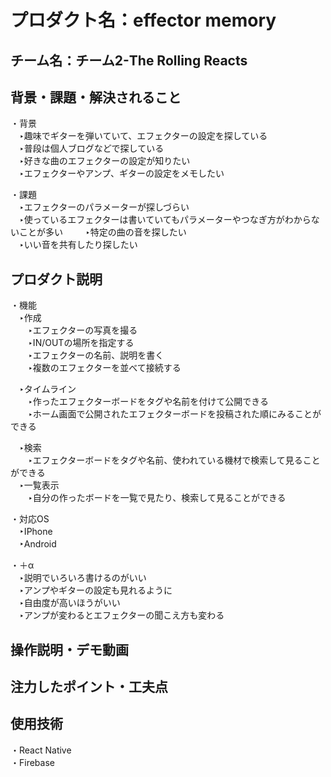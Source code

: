 # プロダクト名：effector memory
<!-- プロダクト名に変更してください -->


<!-- イメージ画像を置いてください -->


## チーム名：チーム2-The Rolling Reacts
<!-- チーム番号とチーム名を変更してください -->

## 背景・課題・解決されること
<!-- 考案するプロダクトがどういった(Why)背景から思いついたのか、どのよう(What)な課題があり、どのよう(How)に解決するのかを入力してください -->
・背景  
　‣趣味でギターを弾いていて、エフェクターの設定を探している  
　‣普段は個人ブログなどで探している  
　‣好きな曲のエフェクターの設定が知りたい  
　‣エフェクターやアンプ、ギターの設定をメモしたい  
  
・課題  
　‣エフェクターのパラメーターが探しづらい  
　‣使っているエフェクターは書いていてもパラメーターやつなぎ方がわからないことが多い  　
　‣特定の曲の音を探したい  
　‣いい音を共有したり探したい  

## プロダクト説明 　
<!-- 開発したプロダクトの説明を入力してください -->
・機能  
　‣作成  
　　‣エフェクターの写真を撮る  
　　‣IN/OUTの場所を指定する  
　　‣エフェクターの名前、説明を書く  
　　‣複数のエフェクターを並べて接続する  
  
　‣タイムライン  
　　‣作ったエフェクターボードをタグや名前を付けて公開できる  
　　‣ホーム画面で公開されたエフェクターボードを投稿された順にみることができる  　
  
　‣検索  
　　‣エフェクターボードをタグや名前、使われている機材で検索して見ることができる  
　‣一覧表示  
　　‣自分の作ったボードを一覧で見たり、検索して見ることができる  
  
・対応OS  
　‣IPhone  
　‣Android  
  
・＋α  
　‣説明でいろいろ書けるのがいい  
　‣アンプやギターの設定も見れるように  
　‣自由度が高いほうがいい  
　‣アンプが変わるとエフェクターの聞こえ方も変わる  
  
## 操作説明・デモ動画
<!-- 開発したプロダクトの操作説明について入力してください。また、操作説明デモ動画があれば、埋め込みやリンクを記載してください -->



## 注力したポイント・工夫点
<!-- 開発したプロダクトの注力したポイント・工夫点を入力してください -->

## 使用技術
<!-- 開発したプロダクトの使用技術を入力してください -->
・React Native  
・Firebase  

<!--
markdownの記法はこちらを参照してください！
https://docs.github.com/ja/get-started/writing-on-github/getting-started-with-writing-and-formatting-on-github/basic-writing-and-formatting-syntax
-->
